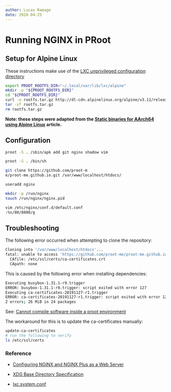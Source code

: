 ```yaml
---
author: Lucas Ramage
date: 2020-04-25
---
```


# Running NGINX in PRoot

## Setup for Alpine Linux

These instructions make use of the [LXC unprivileged configuration directory](https://github.com/lxc/lxc/blob/master/doc/lxc.system.conf#L11)

```sh
export PROOT_ROOTFS_DIR="~/.local/var/lib/lxc/alpine"
mkdir -p "${PROOT_ROOTFS_DIR}"
cd "${PROOT_ROOTFS_DIR}"
curl -o rootfs.tar.gz http://dl-cdn.alpinelinux.org/alpine/v3.11/releases/x86_64/alpine-minirootfs-3.11.6-x86_64.tar.gz
tar -xf rootfs.tar.gz
rm rootfs.tar.gz
```

**Note: these steps were adapted from the [Static binaries for AArch64 using Alpine Linux](alpine-aarch64.md#compiling) article.**

## Configuration

```sh
proot -S . /sbin/apk add git nginx shadow vim

proot -S . /bin/sh

git clone https://github.com/proot-m
e/proot-me.github.io.git /var/www/localhost/htdocs/

useradd nginx

mkdir -p /run/nginx
touch /run/nginx/nginx.pid

vim /etc/nginx/conf.d/default.conf
:%s/80/8080/g
```

## Troubleshooting

The following error occurred when attempting to clone the repository:

```sh
Cloning into '/var/www/localhost/htdocs'...
fatal: unable to access 'https://github.com/proot-me/proot-me.github.io.git/': error setting certificate verify locations:
  CAfile: /etc/ssl/certs/ca-certificates.crt
  CApath: none
```

This is caused by the following error when installing dependencies:

```sh
Executing busybox-1.31.1-r9.trigger
ERROR: busybox-1.31.1-r9.trigger: script exited with error 127
Executing ca-certificates-20191127-r1.trigger
ERROR: ca-certificates-20191127-r1.trigger: script exited with error 127
2 errors; 26 MiB in 24 packages
```

See: [Cannot compile software inside a proot environment](https://github.com/proot-me/proot/issues/191)

The workaround for this is to update the ca-certificates manually:

```sh
update-ca-certificates
# run the following to verify
ls /etc/ssl/certs
```

### Reference

- [Configuring NGINX and NGINX Plus as a Web Server](https://docs.nginx.com/nginx/admin-guide/web-server/web-server)

- [XDG Base Directory Specification](https://specifications.freedesktop.org/basedir-spec/basedir-spec-latest.html#variables)

- [lxc.system.conf](https://linuxcontainers.org/lxc/manpages//man5/lxc.system.conf.5.html)

